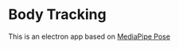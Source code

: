 # Body Tracking

This is an electron app based on [MediaPipe Pose](https://google.github.io/mediapipe/solutions/pose.html)
